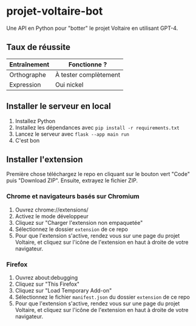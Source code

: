 # projet-voltaire-bot

Une API en Python pour "botter" le projet Voltaire en utilisant GPT-4.

## Taux de réussite

| Entraînement | Fonctionne ? |
|--------------|-----------------------|
| Orthographe  | À tester complètement |
| Expression   | Oui nickel |

## Installer le serveur en local

1. Installez Python
2. Installez les dépendances avec `pip install -r requirements.txt`
3. Lancez le serveur avec `flask --app main run`
4. C'est bon

## Installer l'extension

Première chose téléchargez le repo en cliquant sur le bouton vert "Code" puis "Download ZIP". Ensuite, extrayez le fichier ZIP.

### Chrome et navigateurs basés sur Chromium

1. Ouvrez chrome://extensions/
2. Activez le mode développeur
3. Cliquez sur "Charger l'extension non empaquetée"
4. Sélectionnez le dossier `extension` de ce repo
5. Pour que l'extension s'active, rendez vous sur une page du projet Voltaire, et cliquez sur l'icône de l'extension en haut à droite de votre navigateur.

### Firefox

1. Ouvrez about:debugging
2. Cliquez sur "This Firefox"
3. Cliquez sur "Load Temporary Add-on"
4. Sélectionnez le fichier `manifest.json` du dossier `extension` de ce repo
5. Pour que l'extension s'active, rendez vous sur une page du projet Voltaire, et cliquez sur l'icône de l'extension en haut à droite de votre navigateur.